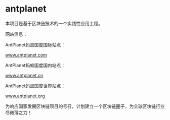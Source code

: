 # antplanet
本项目是基于区块链技术的一个实践性应用工程。

网站信息：

AntPlanet蚂蚁国度国际站点：

www.antplanet.com

AntPlanet蚂蚁国度国内站点：

www.antplanet.cn

AntPlanet蚂蚁国度世界站点：

www.antplanet.org

为响应国家发展区块链项目的号召，计划建立一个区块链圈子，为全球区块链行业尽微薄之力！
